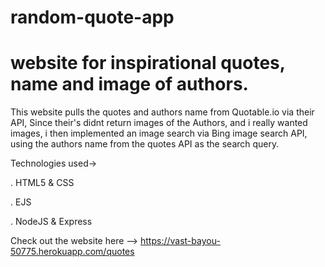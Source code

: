 # random-quote-app
# website for inspirational quotes, name and image of authors. 

This website pulls the quotes and authors name from Quotable.io via their API, 
Since their's didnt return images of the Authors, and i really wanted images, 
i then implemented an image search via Bing image search API, using the authors name from the quotes API as the search query.

Technologies used->

. HTML5 & CSS

. EJS

. NodeJS & Express

Check out the website here --> https://vast-bayou-50775.herokuapp.com/quotes
